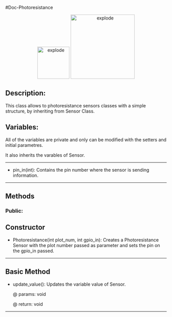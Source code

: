 #Doc-Photoresistance

<div align="center">
<img width=100px src="https://img.shields.io/badge/status-active-brightgreen" alt="explode"></a>
<img width=200px src="https://img.shields.io/badge/Last modification-03/01/2022-blue" alt="explode"></a>
</div>

## Description: 

This class allows to photoresistance sensors classes with a simple structure, by inheriting from Sensor Class. 

## Variables: 

All of the variables are private and only can be modified with the setters and initial parametres.

It also inherits the varables of Sensor.

---------------------------------------------------------------------------------------------------------------------------
- pin_in(int): Contains the pin number where the sensor is sending information.
---------------------------------------------------------------------------------------------------------------------------
## Methods 

### Public:
**Constructor**
---------------------------------------------------------------------------------------------------------------------------
- Photoresistance(int plot_num, int gpio_in): Creates a Photoresistance Sensor with the plot number passed as parameter and sets the pin on the gpio_in passed.
---------------------------------------------------------------------------------------------------------------------------

**Basic Method**
---------------------------------------------------------------------------------------------------------------------------
- update_value(): Updates the variable value of Sensor.

  @ params: void 
  
  @ return: void 
---------------------------------------------------------------------------------------------------------------------------
